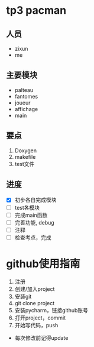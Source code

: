 # tp3 pacman
## 人员
* zixun
* me
## 主要模块
- palteau
- fantomes
- joueur
- affichage
- main
## 要点
1. Doxygen
2. makefile
3. test文件
## 进度
- [x] 初步各自完成模块
- [ ] test各模块
- [ ] 完成main函数
- [ ] 完善功能, debug
- [ ] 注释
- [ ] 检查考点，完成
# github使用指南
1. 注册
2. 创建/加入project
3. 安装git
4. git clone project
5. 安装pycharm，链接github账号
6. 打开project，commit
7. 开始写代码，push
* 每次修改前记得update
